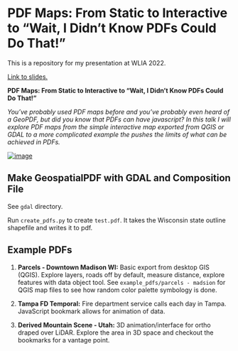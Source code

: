 # PDF Maps: From Static to Interactive to “Wait, I Didn’t Know PDFs Could Do That!”

This is a repository for my presentation at WLIA 2022.

[Link to slides.](https://docs.google.com/presentation/d/1Zlo_Gr2Gj5FMem08MFTJqQNMpyEP0Y-4SAreQTla9tg/edit?usp=sharing)

**PDF Maps: From Static to Interactive to “Wait, I Didn’t Know PDFs Could Do That!”**

*You’ve probably used PDF maps before and you’ve probably even heard of a GeoPDF, but did you know that PDFs can have javascript? In this talk I will explore PDF maps from the simple interactive map exported from QGIS or GDAL to a more complicated example the pushes the limits of what can be achieved in PDFs.*

[![image](https://user-images.githubusercontent.com/10215346/155614799-0ba33d67-1743-40a8-8c65-e4084af0cea8.png)](https://docs.google.com/presentation/d/1Zlo_Gr2Gj5FMem08MFTJqQNMpyEP0Y-4SAreQTla9tg/edit?usp=sharing)

## Make GeospatialPDF with GDAL and Composition File

See `gdal` directory.

Run `create_pdfs.py` to create `test.pdf`. It takes the Wisconsin state outline shapefile and writes it to pdf.

## Example PDFs

1. **Parcels - Downtown Madison WI:** Basic export from desktop GIS (QGIS). Explore layers, roads off by default, measure distance, explore features with data object tool.
See `example_pdfs/parcels - madsion` for QGIS map files to see how random color palette symbology is done.

2. **Tampa FD Temporal:** Fire department service calls each day in Tampa. JavaScript bookmark allows for animation of data.

3. **Derived Mountain Scene - Utah:** 3D animation/interface for ortho draped over LiDAR. Explore the area in 3D space and checkout the bookmarks for a vantage point.
